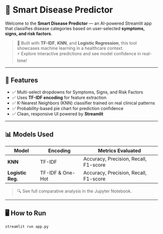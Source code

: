 # 🧠 Smart Disease Predictor

Welcome to the **Smart Disease Predictor** — an AI-powered Streamlit app that classifies disease categories based on user-selected **symptoms, signs, and risk factors**.

> 🔬 Built with **TF-IDF**, **KNN**, and **Logistic Regression**, this tool showcases machine learning in a healthcare context.  
> ⚡ Explore interactive predictions and see model confidence in real-time!

---

## 🚀 Features

- ✅ Multi-select dropdowns for Symptoms, Signs, and Risk Factors
- ✅ Uses **TF-IDF encoding** for feature extraction
- ✅ K-Nearest Neighbors (KNN) classifier trained on real clinical patterns
- ✅ Probability-based pie chart for prediction confidence
- ✅ Clean, responsive UI powered by **Streamlit**

---

## 📊 Models Used

| Model             | Encoding         | Metrics Evaluated                     |
|-------------------|------------------|---------------------------------------|
| **KNN**           | TF-IDF           | Accuracy, Precision, Recall, F1-score |
| **Logistic Reg.** | TF-IDF & One-Hot | Accuracy, Precision, Recall, F1-score |

> 🔍 See full comparative analysis in the Jupyter Notebook.

---

## 🖥️ How to Run

```bash
streamlit run app.py
